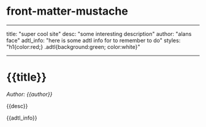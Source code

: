 # front-matter-mustache

---

title: "super cool site"
desc: "some interesting description"
author: "alans face"
adtl_info: "here is some adtl info for to remember to do"
styles: "h1{color:red;} .adtl{background:green; color:white}"

---

<style>
 {{styles}}
</style>

# {{title}}

*Author: {{author}}*

{{desc}}

<div class="adtl">{{adtl_info}}</div>